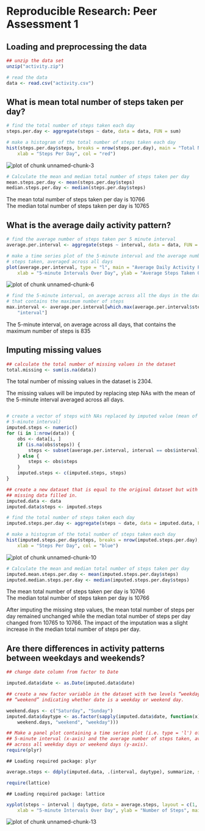 # Reproducible Research: Peer Assessment 1

## Loading and preprocessing the data


```r
## unzip the data set
unzip("activity.zip")

# read the data
data <- read.csv("activity.csv")
```


## What is mean total number of steps taken per day?


```r
# find the total number of steps taken each day
steps.per.day <- aggregate(steps ~ date, data = data, FUN = sum)
```


```r
# make a histogram of the total number of steps taken each day
hist(steps.per.day$steps, breaks = nrow(steps.per.day), main = "Total Number of Steps Per Day", 
    xlab = "Steps Per Day", col = "red")
```

![plot of chunk unnamed-chunk-3](figure/unnamed-chunk-3.png) 


```r
# Calculate the mean and median total number of steps taken per day
mean.steps.per.day <- mean(steps.per.day$steps)
median.steps.per.day <- median(steps.per.day$steps)
```

The mean total number of steps taken per day is 10766  
The median total number of steps taken per day is 10765

## What is the average daily activity pattern?


```r
# find the average number of steps taken per 5 minute interval
average.per.interval <- aggregate(steps ~ interval, data = data, FUN = mean)
```


```r
# make a time series plot of the 5-minute interval and the average number of
# steps taken, averaged across all days
plot(average.per.interval, type = "l", main = "Average Daily Activity Pattern", 
    xlab = "5-minute Intervals Over Day", ylab = "Average Steps Taken Over All Days")
```

![plot of chunk unnamed-chunk-6](figure/unnamed-chunk-6.png) 


```r
# find the 5-minute interval, on average across all the days in the dataset,
# that contains the maximum number of steps
max.interval <- average.per.interval[which.max(average.per.interval$steps), 
    "interval"]
```

The 5-minute interval, on average across all days, that contains the maximum number of steps is 835

## Imputing missing values

```r
## calculate the total number of missing values in the dataset
total.missing <- sum(is.na(data))
```

The total number of missing values in the dataset is 2304.  
  
The missing values will be imputed by replacing step NAs with the mean of the 5-minute interval averaged across all days.


```r

# create a vector of steps with NAs replaced by imputed value (mean of
# 5-minute interval)
imputed.steps <- numeric()
for (i in 1:nrow(data)) {
    obs <- data[i, ]
    if (is.na(obs$steps)) {
        steps <- subset(average.per.interval, interval == obs$interval)$steps
    } else {
        steps <- obs$steps
    }
    imputed.steps <- c(imputed.steps, steps)
}

## create a new dataset that is equal to the original dataset but with the
## missing data filled in.
imputed.data <- data
imputed.data$steps <- imputed.steps

# find the total number of steps taken each day
imputed.steps.per.day <- aggregate(steps ~ date, data = imputed.data, FUN = sum)
```


```r
# make a histogram of the total number of steps taken each day
hist(imputed.steps.per.day$steps, breaks = nrow(imputed.steps.per.day), main = "Total Number of Steps Per Day With Imputed Values", 
    xlab = "Steps Per Day", col = "blue")
```

![plot of chunk unnamed-chunk-10](figure/unnamed-chunk-10.png) 


```r
# Calculate the mean and median total number of steps taken per day
imputed.mean.steps.per.day <- mean(imputed.steps.per.day$steps)
imputed.median.steps.per.day <- median(imputed.steps.per.day$steps)
```

The mean total number of steps taken per day is 10766  
The median total number of steps taken per day is 10766

After imputing the missing step values, the mean total number of steps per day remained unchanged while the median total number of steps per day changed from 10765 to 10766. The impact of the imputation was
a slight increase in the median total number of steps per day.

## Are there differences in activity patterns between weekdays and weekends?


```r
## change date column from factor to Date

imputed.data$date <- as.Date(imputed.data$date)

## create a new factor variable in the dataset with two levels “weekday” and
## “weekend” indicating whether date is a weekday or weekend day.

weekend.days <- c("Saturday", "Sunday")
imputed.data$daytype <- as.factor(sapply(imputed.data$date, function(x) ifelse(weekdays(x) %in% 
    weekend.days, "weekend", "weekday")))
```


```r
## Make a panel plot containing a time series plot (i.e. type = 'l') of the
## 5-minute interval (x-axis) and the average number of steps taken, averaged
## across all weekday days or weekend days (y-axis).
require(plyr)
```

```
## Loading required package: plyr
```

```r
average.steps <- ddply(imputed.data, .(interval, daytype), summarize, steps = mean(steps))

require(lattice)
```

```
## Loading required package: lattice
```

```r
xyplot(steps ~ interval | daytype, data = average.steps, layout = c(1, 2), type = "l", 
    xlab = "5-minute Intervals Over Day", ylab = "Number of Steps", main = "Activity Patterns on Weekends and Weekdays")
```

![plot of chunk unnamed-chunk-13](figure/unnamed-chunk-13.png) 

